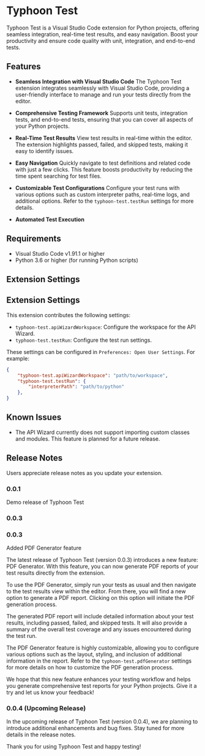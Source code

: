 # Typhoon Test

Typhoon Test is a Visual Studio Code extension for Python projects, offering seamless integration, real-time test results, and easy navigation. Boost your productivity and ensure code quality with unit, integration, and end-to-end tests.

## Features

* **Seamless Integration with Visual Studio Code**
The Typhoon Test extension integrates seamlessly with Visual Studio Code, providing a user-friendly interface to manage and run your tests directly from the editor.

* **Comprehensive Testing Framework**
Supports unit tests, integration tests, and end-to-end tests, ensuring that you can cover all aspects of your Python projects.

* **Real-Time Test Results**
View test results in real-time within the editor. The extension highlights passed, failed, and skipped tests, making it easy to identify issues.

* **Easy Navigation**
Quickly navigate to test definitions and related code with just a few clicks. This feature boosts productivity by reducing the time spent searching for test files.

* **Customizable Test Configurations**
Configure your test runs with various options such as custom interpreter paths, real-time logs, and additional options. Refer to the `typhoon-test.testRun` settings for more details.

* **Automated Test Execution**

## Requirements

- Visual Studio Code v1.91.1 or higher
- Python 3.6 or higher (for running Python scripts)

## Extension Settings

## Extension Settings

This extension contributes the following settings:

* `typhoon-test.apiWizardWorkspace`: Configure the workspace for the API Wizard.
* `typhoon-test.testRun`: Configure the test run settings.

These settings can be configured in `Preferences: Open User Settings`. For example:

```json
{
    "typhoon-test.apiWizardWorkspace": "path/to/workspace",
    "typhoon-test.testRun": {
        "interpreterPath": "path/to/python"
    },
}
```

## Known Issues

* The API Wizard currently does not support importing custom classes and modules. This feature is planned for a future release.

## Release Notes

Users appreciate release notes as you update your extension.

### 0.0.1

Demo release of Typhoon Test

### 0.0.3

### 0.0.3

Added PDF Generator feature

The latest release of Typhoon Test (version 0.0.3) introduces a new feature: PDF Generator. With this feature, you can now generate PDF reports of your test results directly from the extension.

To use the PDF Generator, simply run your tests as usual and then navigate to the test results view within the editor. From there, you will find a new option to generate a PDF report. Clicking on this option will initiate the PDF generation process.

The generated PDF report will include detailed information about your test results, including passed, failed, and skipped tests. It will also provide a summary of the overall test coverage and any issues encountered during the test run.

The PDF Generator feature is highly customizable, allowing you to configure various options such as the layout, styling, and inclusion of additional information in the report. Refer to the `typhoon-test.pdfGenerator` settings for more details on how to customize the PDF generation process.

We hope that this new feature enhances your testing workflow and helps you generate comprehensive test reports for your Python projects. Give it a try and let us know your feedback!

### 0.0.4 (Upcoming Release)

In the upcoming release of Typhoon Test (version 0.0.4), we are planning to introduce additional enhancements and bug fixes. Stay tuned for more details in the release notes.

Thank you for using Typhoon Test and happy testing!

